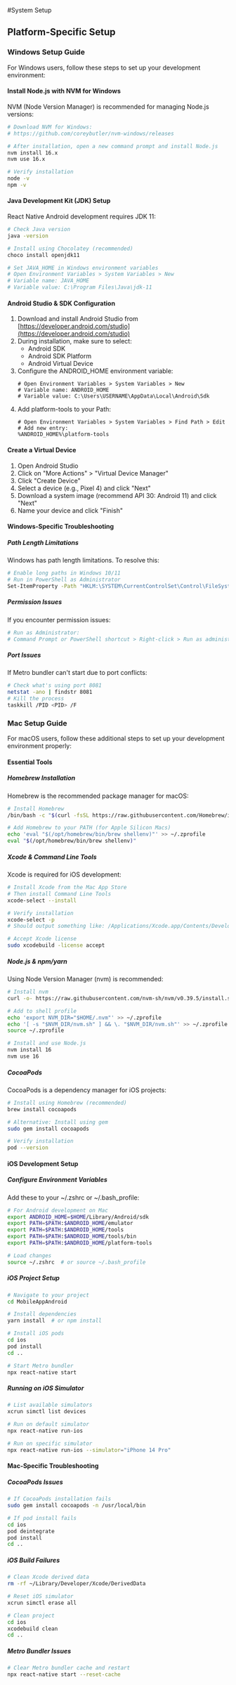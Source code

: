 #System Setup


## Platform-Specific Setup

### Windows Setup Guide

For Windows users, follow these steps to set up your development environment:

#### Install Node.js with NVM for Windows

NVM (Node Version Manager) is recommended for managing Node.js versions:

```bash
# Download NVM for Windows:
# https://github.com/coreybutler/nvm-windows/releases

# After installation, open a new command prompt and install Node.js
nvm install 16.x
nvm use 16.x

# Verify installation
node -v
npm -v
```

#### Java Development Kit (JDK) Setup

React Native Android development requires JDK 11:

```bash
# Check Java version
java -version

# Install using Chocolatey (recommended)
choco install openjdk11

# Set JAVA_HOME in Windows environment variables
# Open Environment Variables > System Variables > New
# Variable name: JAVA_HOME
# Variable value: C:\Program Files\Java\jdk-11
```

#### Android Studio & SDK Configuration

1. Download and install Android Studio from [https://developer.android.com/studio](https://developer.android.com/studio)
2. During installation, make sure to select:
   - Android SDK
   - Android SDK Platform
   - Android Virtual Device
3. Configure the ANDROID_HOME environment variable:
   ```
   # Open Environment Variables > System Variables > New
   # Variable name: ANDROID_HOME
   # Variable value: C:\Users\USERNAME\AppData\Local\Android\Sdk
   ```
4. Add platform-tools to your Path:
   ```
   # Open Environment Variables > System Variables > Find Path > Edit
   # Add new entry:
   %ANDROID_HOME%\platform-tools
   ```

#### Create a Virtual Device

1. Open Android Studio
2. Click on "More Actions" > "Virtual Device Manager"
3. Click "Create Device"
4. Select a device (e.g., Pixel 4) and click "Next"
5. Download a system image (recommend API 30: Android 11) and click "Next"
6. Name your device and click "Finish"

#### Windows-Specific Troubleshooting

##### Path Length Limitations
Windows has path length limitations. To resolve this:

```bash
# Enable long paths in Windows 10/11
# Run in PowerShell as Administrator
Set-ItemProperty -Path "HKLM:\SYSTEM\CurrentControlSet\Control\FileSystem" -Name "LongPathsEnabled" -Value 1
```

##### Permission Issues
If you encounter permission issues:

```bash
# Run as Administrator:
# Command Prompt or PowerShell shortcut > Right-click > Run as administrator
```

##### Port Issues
If Metro bundler can't start due to port conflicts:

```bash
# Check what's using port 8081
netstat -ano | findstr 8081
# Kill the process
taskkill /PID <PID> /F
```

### Mac Setup Guide

For macOS users, follow these additional steps to set up your development environment properly:

#### Essential Tools

##### Homebrew Installation

Homebrew is the recommended package manager for macOS:

```bash
# Install Homebrew
/bin/bash -c "$(curl -fsSL https://raw.githubusercontent.com/Homebrew/install/HEAD/install.sh)"

# Add Homebrew to your PATH (for Apple Silicon Macs)
echo 'eval "$(/opt/homebrew/bin/brew shellenv)"' >> ~/.zprofile
eval "$(/opt/homebrew/bin/brew shellenv)"
```

##### Xcode & Command Line Tools

Xcode is required for iOS development:

```bash
# Install Xcode from the Mac App Store
# Then install Command Line Tools
xcode-select --install

# Verify installation
xcode-select -p
# Should output something like: /Applications/Xcode.app/Contents/Developer

# Accept Xcode license
sudo xcodebuild -license accept
```

##### Node.js & npm/yarn

Using Node Version Manager (nvm) is recommended:

```bash
# Install nvm
curl -o- https://raw.githubusercontent.com/nvm-sh/nvm/v0.39.5/install.sh | bash

# Add to shell profile
echo 'export NVM_DIR="$HOME/.nvm"' >> ~/.zprofile
echo '[ -s "$NVM_DIR/nvm.sh" ] && \. "$NVM_DIR/nvm.sh"' >> ~/.zprofile
source ~/.zprofile

# Install and use Node.js
nvm install 16
nvm use 16
```

##### CocoaPods

CocoaPods is a dependency manager for iOS projects:

```bash
# Install using Homebrew (recommended)
brew install cocoapods

# Alternative: Install using gem
sudo gem install cocoapods

# Verify installation
pod --version
```

#### iOS Development Setup

##### Configure Environment Variables

Add these to your ~/.zshrc or ~/.bash_profile:

```bash
# For Android development on Mac
export ANDROID_HOME=$HOME/Library/Android/sdk
export PATH=$PATH:$ANDROID_HOME/emulator
export PATH=$PATH:$ANDROID_HOME/tools
export PATH=$PATH:$ANDROID_HOME/tools/bin
export PATH=$PATH:$ANDROID_HOME/platform-tools

# Load changes
source ~/.zshrc  # or source ~/.bash_profile
```

##### iOS Project Setup

```bash
# Navigate to your project
cd MobileAppAndroid

# Install dependencies
yarn install  # or npm install

# Install iOS pods
cd ios
pod install
cd ..

# Start Metro bundler
npx react-native start
```

##### Running on iOS Simulator

```bash
# List available simulators
xcrun simctl list devices

# Run on default simulator
npx react-native run-ios

# Run on specific simulator
npx react-native run-ios --simulator="iPhone 14 Pro"
```

#### Mac-Specific Troubleshooting

##### CocoaPods Issues

```bash
# If CocoaPods installation fails
sudo gem install cocoapods -n /usr/local/bin

# If pod install fails
cd ios
pod deintegrate
pod install
cd ..
```

##### iOS Build Failures

```bash
# Clean Xcode derived data
rm -rf ~/Library/Developer/Xcode/DerivedData

# Reset iOS simulator
xcrun simctl erase all

# Clean project
cd ios
xcodebuild clean
cd ..
```


##### Metro Bundler Issues

```bash
# Clear Metro bundler cache and restart
npx react-native start --reset-cache
```

